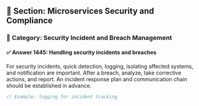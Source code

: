 ## 📘 Section: Microservices Security and Compliance
### 🔹 Category: Security Incident and Breach Management
#### ✅ Answer 1445: Handling security incidents and breaches

For security incidents, quick detection, logging, isolating affected systems, and notification are important. After a breach, analyze, take corrective actions, and report. An incident response plan and communication chain should be established in advance.

```rust
// Example: logging for incident tracking
```
